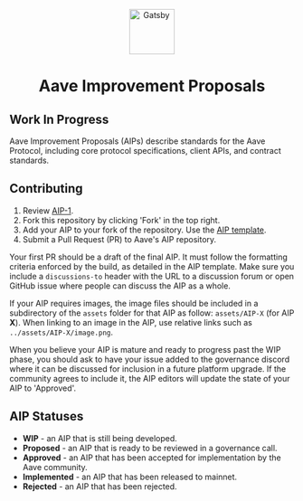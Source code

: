 <p align="center">
  <a href="https://aave.com">
    <img alt="Gatsby" src="https://aave.com/static/media/ghostLogo.2eb73471.svg" width="80" />
  </a>
</p>
<h1 align="center">
  Aave Improvement Proposals
</h1>

## Work In Progress

Aave Improvement Proposals (AIPs) describe standards for the Aave Protocol, including core protocol specifications, client APIs, and contract standards.

## Contributing
1. Review [AIP-1](./aip-1.md).
2. Fork this repository by clicking 'Fork' in the top right.
3. Add your AIP to your fork of the repository. Use the [AIP template](./aip-X.md).
4. Submit a Pull Request (PR) to Aave's AIP repository.

Your first PR should be a draft of the final AIP. It must follow the formatting criteria enforced by the build, as detailed in the AIP template. Make sure you include a `discussions-to` header with the URL to a discussion forum or open GitHub issue where people can discuss the AIP as a whole.

If your AIP requires images, the image files should be included in a subdirectory of the `assets` folder for that AIP as follow: `assets/AIP-X` (for AIP **X**). When linking to an image in the AIP, use relative links such as `../assets/AIP-X/image.png`.

When you believe your AIP is mature and ready to progress past the WIP phase, you should ask to have your issue added to the governance discord where it can be discussed for inclusion in a future platform upgrade. If the community agrees to include it, the AIP editors will update the state of your AIP to 'Approved'.


## AIP Statuses

* **WIP** - an AIP that is still being developed.
* **Proposed** - an AIP that is ready to be reviewed in a governance call.
* **Approved** - an AIP that has been accepted for implementation by the Aave community.
* **Implemented** - an AIP that has been released to mainnet.
* **Rejected** - an AIP that has been rejected.

